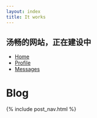```yaml
---
layout: index
title: It works
---
```

<nav class="navbar navbar-inverse">
  <div class="well">
    <h1>汤畅的网站，正在建设中</h1>
  </div>
</nav>


<ul class="nav nav-tabs">
  <li role="presentation" class="active"><a href="#">Home</a></li>
  <li role="presentation"><a href="#">Profile</a></li>
  <li role="presentation"><a href="#">Messages</a></li>
</ul>


# Blog

{% include post_nav.html %}
